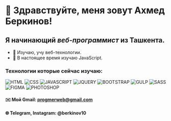 # 👋 Здравствуйте, меня зовут **Ахмед Беркинов**!
## Я начинающий *веб-программист* из Ташкента.
- 🔭 Изучаю, учу веб-технологии.
- 🌱 В настоящее время изучаю JavaScript.
<!-- - 💻 Мой сайт: https://berkinov.github.io/ -->

### Технологии которые сейчас изучаю:
![HTML](https://img.shields.io/badge/-HTML-090909?style=for-the-badge&logo=html5)
![CSS](https://img.shields.io/badge/-CSS-090909?style=for-the-badge&logo=css3)
![JAVASCRIPT](https://img.shields.io/badge/-JAVASCRIPT-090909?style=for-the-badge&logo=javascript)
![JQUERY](https://img.shields.io/badge/-JQUERY-090909?style=for-the-badge&logo=jquery)
![BOOTSTRAP](https://img.shields.io/badge/-BOOTSTRAP-090909?style=for-the-badge&logo=bootstrap)
![GULP](https://img.shields.io/badge/-GULP-090909?style=for-the-badge&logo=gulp)
![SASS](https://img.shields.io/badge/-SASS-090909?style=for-the-badge&logo=sass)
![FIGMA](https://img.shields.io/badge/-FIGMA-090909?style=for-the-badge&logo=figma)
![PHOTOSHOP](https://img.shields.io/badge/-PHOTOSHOP-090909?style=for-the-badge&logo=photoshop)
#### ✉️ Мой Gmail: progmerweb@gmail.com
#### 🌐 Telegram, Instagram: @berkinov10
